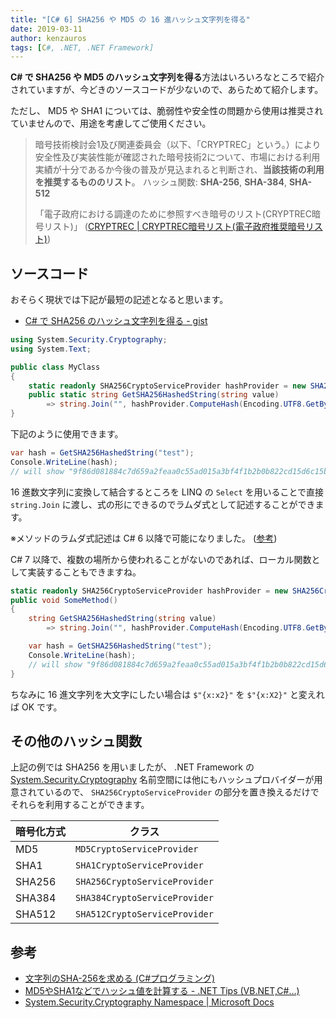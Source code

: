 ```yaml
---
title: "[C# 6] SHA256 や MD5 の 16 進ハッシュ文字列を得る"
date: 2019-03-11
author: kenzauros
tags: [C#, .NET, .NET Framework]
---
```


**C# で SHA256 や MD5 のハッシュ文字列を得る**方法はいろいろなところで紹介されていますが、今どきのソースコードが少ないので、あらためて紹介します。

ただし、 MD5 や SHA1 については、脆弱性や安全性の問題から使用は推奨されていませんので、用途を考慮してご使用ください。

> 暗号技術検討会1及び関連委員会（以下、「CRYPTREC」という。）により安全性及び実装性能が確認された暗号技術2について、市場における利用実績が十分であるか今後の普及が見込まれると判断され、**当該技術の利用を推奨するもののリスト**。
> ハッシュ関数: **SHA-256**, **SHA-384**, **SHA-512**
>
> 「電子政府における調達のために参照すべき暗号のリスト(CRYPTREC暗号リスト)」 ([CRYPTREC | CRYPTREC暗号リスト(電子政府推奨暗号リスト)](https://www.cryptrec.go.jp/list.html))

## ソースコード

おそらく現状では下記が最短の記述となると思います。

- [C# で SHA256 のハッシュ文字列を得る - gist](https://gist.github.com/kenzauros/09377008ff036a730d0c7de7e6ecdb89)

```cs:title=GetSHA256HashedString.cs
using System.Security.Cryptography;
using System.Text;

public class MyClass
{
    static readonly SHA256CryptoServiceProvider hashProvider = new SHA256CryptoServiceProvider();
    public static string GetSHA256HashedString(string value)
        => string.Join("", hashProvider.ComputeHash(Encoding.UTF8.GetBytes(value)).Select(x => $"{x:x2}"));
}
```

下記のように使用できます。

```cs
var hash = GetSHA256HashedString("test");
Console.WriteLine(hash);
// will show "9f86d081884c7d659a2feaa0c55ad015a3bf4f1b2b0b822cd15d6c15b0f00a08"
```

16 進数文字列に変換して結合するところを LINQ の `Select` を用いることで直接 `string.Join` に渡し、式の形にできるのでラムダ式として記述することができます。

※メソッドのラムダ式記述は C# 6 以降で可能になりました。 ([参考](https://www.atmarkit.co.jp/ait/articles/1606/01/news051.html))

C# 7 以降で、複数の場所から使われることがないのであれば、ローカル関数として実装することもできますね。

```cs
static readonly SHA256CryptoServiceProvider hashProvider = new SHA256CryptoServiceProvider();
public void SomeMethod()
{
    string GetSHA256HashedString(string value)
        => string.Join("", hashProvider.ComputeHash(Encoding.UTF8.GetBytes(value)).Select(x => $"{x:x2}"));

    var hash = GetSHA256HashedString("test");
    Console.WriteLine(hash);
    // will show "9f86d081884c7d659a2feaa0c55ad015a3bf4f1b2b0b822cd15d6c15b0f00a08"
}
```

ちなみに 16 進文字列を大文字にしたい場合は `$"{x:x2}"` を `$"{x:X2}"` と変えれば OK です。

## その他のハッシュ関数

上記の例では SHA256 を用いましたが、 .NET Framework の [System.Security.Cryptography](https://docs.microsoft.com/ja-jp/dotnet/api/system.security.cryptography?view=netframework-4.7.2) 名前空間には他にもハッシュプロバイダーが用意されているので、 `SHA256CryptoServiceProvider` の部分を置き換えるだけでそれらを利用することができます。


暗号化方式 | クラス
--- | ---
MD5 | `MD5CryptoServiceProvider`
SHA1 | `SHA1CryptoServiceProvider`
SHA256 | `SHA256CryptoServiceProvider`
SHA384 | `SHA384CryptoServiceProvider`
SHA512 | `SHA512CryptoServiceProvider`

## 参考

- [文字列のSHA-256を求める (C#プログラミング)](https://www.ipentec.com/document/csharp-get-sha256-string)
- [MD5やSHA1などでハッシュ値を計算する - .NET Tips (VB.NET,C#...)](https://dobon.net/vb/dotnet/string/md5.html)
- [System.Security.Cryptography Namespace | Microsoft Docs](https://docs.microsoft.com/ja-jp/dotnet/api/system.security.cryptography?view=netframework-4.7.2)
